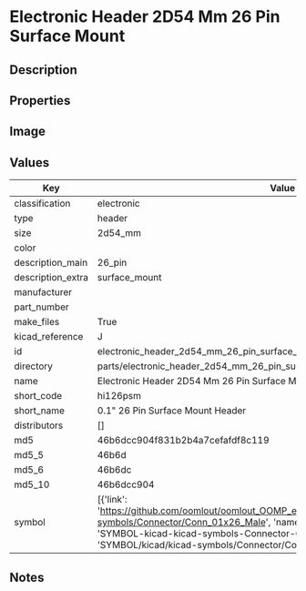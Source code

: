 # Electronic Header 2D54 Mm 26 Pin Surface Mount

## Description

## Properties


## Image


## Values

| Key | Value |
| --- | --- |
| classification | electronic |
| type | header |
| size | 2d54_mm |
| color |  |
| description_main | 26_pin |
| description_extra | surface_mount |
| manufacturer |  |
| part_number |  |
| make_files | True |
| kicad_reference | J |
| id | electronic_header_2d54_mm_26_pin_surface_mount |
| directory | parts/electronic_header_2d54_mm_26_pin_surface_mount |
| name | Electronic Header 2D54 Mm 26 Pin Surface Mount |
| short_code | hi126psm |
| short_name | 0.1" 26 Pin Surface Mount Header |
| distributors | [] |
| md5 | 46b6dcc904f831b2b4a7cefafdf8c119 |
| md5_5 | 46b6d |
| md5_6 | 46b6dc |
| md5_10 | 46b6dcc904 |
| symbol | [{'link': 'https://github.com/oomlout/oomlout_OOMP_eda_V2/tree/main/SYMBOL/kicad/kicad-symbols/Connector/Conn_01x26_Male', 'name': 'Connector : Conn_01x26_Male', 'id': 'SYMBOL-kicad-kicad-symbols-Connector-Conn_01x26_Male', 'directory': 'SYMBOL/kicad/kicad-symbols/Connector/Conn_01x26_Male/'}] |

## Notes

